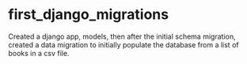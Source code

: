 # first_django_migrations

Created a django app, models, then after the initial schema migration, created a data migration to initially populate the database from a list of books in a csv file.
